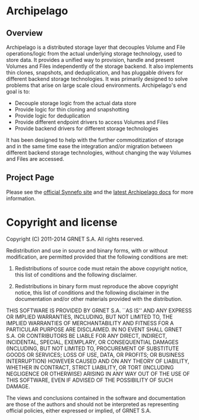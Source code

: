 Archipelago
===========

Overview
--------

Archipelago is a distributed storage layer that decouples Volume and File
operations/logic from the actual underlying storage technology, used to store
data. It provides a unified way to provision, handle and present Volumes and
Files independently of the storage backend. It also implements thin clones,
snapshots, and deduplication, and has pluggable drivers for different backend
storage technologies. It was primarily designed to solve problems that arise on
large scale cloud environments. Archipelago's end goal is to:

* Decouple storage logic from the actual data store
* Provide logic for thin cloning and snapshotting
* Provide logic for deduplication
* Provide different endpoint drivers to access Volumes and Files
* Provide backend drivers for different storage technologies

It has been designed to help with the further commoditization of storage and in
the same time ease the integration and/or migration between different backend
storage technologies, without changing the way Volumes and Files are accessed.

Project Page
------------

Please see the [official Synnefo site](http://www.synnefo.org) and the [latest
Archipelago docs](http://www.synnefo.org/docs/archipelago/latest/index.html)
for more information.


Copyright and license
=====================

Copyright (C) 2011-2014 GRNET S.A. All rights reserved.

Redistribution and use in source and binary forms, with or
without modification, are permitted provided that the following
conditions are met:

  1. Redistributions of source code must retain the above
     copyright notice, this list of conditions and the following
     disclaimer.

  2. Redistributions in binary form must reproduce the above
     copyright notice, this list of conditions and the following
     disclaimer in the documentation and/or other materials
     provided with the distribution.

THIS SOFTWARE IS PROVIDED BY GRNET S.A. ``AS IS'' AND ANY EXPRESS
OR IMPLIED WARRANTIES, INCLUDING, BUT NOT LIMITED TO, THE IMPLIED
WARRANTIES OF MERCHANTABILITY AND FITNESS FOR A PARTICULAR
PURPOSE ARE DISCLAIMED. IN NO EVENT SHALL GRNET S.A. OR
CONTRIBUTORS BE LIABLE FOR ANY DIRECT, INDIRECT, INCIDENTAL,
SPECIAL, EXEMPLARY, OR CONSEQUENTIAL DAMAGES (INCLUDING, BUT NOT
LIMITED TO, PROCUREMENT OF SUBSTITUTE GOODS OR SERVICES; LOSS OF
USE, DATA, OR PROFITS; OR BUSINESS INTERRUPTION) HOWEVER CAUSED
AND ON ANY THEORY OF LIABILITY, WHETHER IN CONTRACT, STRICT
LIABILITY, OR TORT (INCLUDING NEGLIGENCE OR OTHERWISE) ARISING IN
ANY WAY OUT OF THE USE OF THIS SOFTWARE, EVEN IF ADVISED OF THE
POSSIBILITY OF SUCH DAMAGE.

The views and conclusions contained in the software and
documentation are those of the authors and should not be
interpreted as representing official policies, either expressed
or implied, of GRNET S.A.


